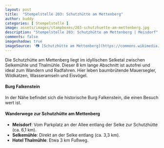 ```yaml
---
layout: post
title:  "Stempelstelle 203: Schutzhütte am Mettenberg"
author: buddy
categories: [ Stempelstelle ]
image: assets/images/stampboxes/203-schutzhuette-am-mettenberg.jpg
description: "Stempelstelle 203: Schutzhütte am Mettenberg | Meisdorf"
comments: false
imageshadow: true
imageSource: '📷 [Schutzhütte am Mettenberg](https://commons.wikimedia.org/wiki/File:Schutzh%C3%BCtte_am_Mettenberg.jpg) von <a href="//commons.wikimedia.org/wiki/User:B.Thomas95" title="User:B.Thomas95">Thomas Binder</a> unter Lizenz [CC BY-SA 4.0](https://creativecommons.org/licenses/by-sa/4.0)'
---
```


Die Schutzhütte am Mettenberg liegt im idyllischen Selketal zwischen Selkemühle und Thalmühle. Dieser 8 km lange Abschnitt ist autofrei und ideal zum Wandern und Radfahren. Hier leben baumbrütende Mauersegler, Wildkatzen, Wasseramseln und Eisvögel. 

#### Burg Falkenstein

In der Nähe befindet sich die historische Burg Falkenstein, die einen Besuch wert ist. 

#### Wanderwege zur Schutzhütte am Mettenberg

- **Meisdorf**: Vom Parkplatz an der Allee entlang der Selke zur Schutzhütte (ca. 6,1 km). 
- **Selkemühle**: Direkt an der Selke entlang (ca. 3,3 km). 
- **Hotel Thalmühle**: Etwa 3 km Fußweg. 

